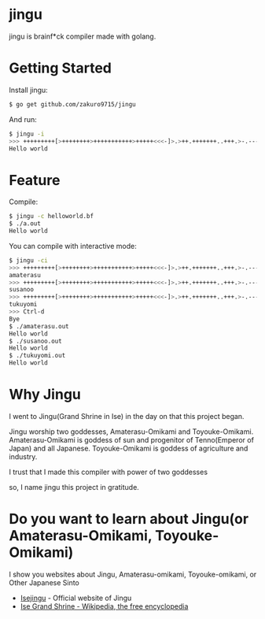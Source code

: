 # jingu

jingu is brainf\*ck compiler made with golang.

# Getting Started

Install jingu:

~~~sh
$ go get github.com/zakuro9715/jingu
~~~

And run:
~~~sh
$ jingu -i
>>> +++++++++[>++++++++>+++++++++++>+++++<<<-]>.>++.+++++++..+++.>-.------------.<++++++++.--------.+++.------.--------.>+.>++++++++++.
Hello world
~~~


# Feature

Compile:

~~~sh
$ jingu -c helloworld.bf
$ ./a.out
Hello world
~~~

You can compile with interactive mode:

~~~sh
$ jingu -ci
>>> +++++++++[>++++++++>+++++++++++>+++++<<<-]>.>++.+++++++..+++.>-.------------.<++++++++.--------.+++.------.--------.>+.>++++++++++.
amaterasu
>>> +++++++++[>++++++++>+++++++++++>+++++<<<-]>.>++.+++++++..+++.>-.------------.<++++++++.--------.+++.------.--------.>+.>++++++++++.
susanoo
>>> +++++++++[>++++++++>+++++++++++>+++++<<<-]>.>++.+++++++..+++.>-.------------.<++++++++.--------.+++.------.--------.>+.>++++++++++.
tukuyomi
>>> Ctrl-d
Bye
$ ./amaterasu.out
Hello world
$ ./susanoo.out
Hello world
$ ./tukuyomi.out
Hello world
~~~

# Why Jingu

I went to Jingu(Grand Shrine in Ise) in the day on that this project began.

Jingu worship two goddesses, Amaterasu-Omikami and Toyouke-Omikami.
Amaterasu-Omikami is goddess of sun and progenitor of Tenno(Emperor of Japan) and all Japanese.
Toyouke-Omikami is goddess of agriculture and industry.

I trust that I made this compiler with power of two goddesses 

so, I name jingu this project in gratitude.


# Do you want to learn about Jingu(or Amaterasu-Omikami, Toyouke-Omikami)

I show you websites about Jingu, Amaterasu-omikami, Toyouke-omikami, or Other Japanese Sinto

* [Isejingu](http://www.isejingu.or.jp/english/) - Official website of Jingu
* [Ise Grand Shrine - Wikipedia, the free encyclopedia](http://en.wikipedia.org/wiki/Ise_Grand_Shrine)

